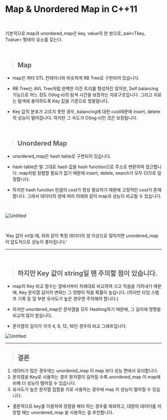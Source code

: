 # Map & Unordered Map in C++11

<br>

기본적으로 map과 unordered_map은 key, value의 한 쌍으로, pair<Tkey, Tvalue> 형태의 요소를 갖는다.

<br>

> ## Map

* map은 여타 STL 컨테이너와 비슷하게 RB Tree로 구현되어 있습니다.

* RB Tree는 AVL Tree처럼 완벽한 이진 트리를 형성하진 않지만,
Self balancing 기능으로 어느 정도 O(log n)의 탐색 시간을 보장하는 자료구조입니다.
그리고 자료는 탐색에 용이하도록 Key 값을 기준으로 정렬됩니다. 

* Key 값의 분포가 고르지 못한 경우, balancing에 대한 cost때문에 insert, delete의 성능이 떨어집니다.
하지만 그 속도가 O(log n)인 것은 보장됩니다.


<br>

> ## Unordered Map

* unordered_map은 hash table로 구현되어 있습니다.

* hash table은 말 그대로 hash 값을 hash function으로 주소로 변환하여 접근합니다.
map처럼 정렬할 필요가 없기 때문에 insert, delete, search가 모두 O(1)로 일정합니다.

* 하지만 hash function 만큼의 cost가 항상 필요하기 때문에 고정적인 cost가 존재합니다.
그래서 데이터의 양에 따라 아래와 같이 map과 성능이 비교될 수 있습니다.

﻿

![Untitled](https://postfiles.pstatic.net/MjAyMTA5MDRfMjA4/MDAxNjMwNjg3MjEyOTU4.n9RL2F7CCaydmdYMR2SR_DlyJqUBN2SsvVjJb2jyAQgg.WJt-JwzdwMML8LYlBoDapscncHYbFsdYW6chi_5sM_sg.PNG.psh50zmfhtm/image.png?type=w966)

﻿

'Key 값이 int일 때, 위와 같이 특정 데이터의 양 이상으로 많아지면 unordered_map이 압도적으로 성능이 좋아집니다.'


---


<br>

> ## 하지만 Key 값이 string일 땐 주의할 점이 있습니다.

* map의 Key 비교 함수는 앞에서부터 차례대로 비교하여 크고 작음을 가려내기 때문에, Key 문자열 길이의 변화는 그 영향이 적을 확률이 높습니다.
(하지만 타임 스탬프 기록 등 앞 부분 유사도가 높은 경우엔 주의해야 합니다.)

* 하지만 unordered_map은 문자열을 모두 Hashing하기 때문에, 그 길이에 영향을 비교적 많이 받습니다.

* 문자열의 길이가 각각 4, 8, 12, 16인 경우의 비교 그래프입니다.

![Untitled](https://postfiles.pstatic.net/MjAyMTA5MDRfMjUy/MDAxNjMwNjg5NTc3MzQ1.PBfUqI-56Z9fzC-5ns29wfbgnOD2J47ubzsdHfWHDpsg.6TZStB0YbpKIKV_Y8xchvNTBYp-FYkLloqVZfyJrJZAg.PNG.psh50zmfhtm/image.png?type=w966)


---

> ## 결론

1. 데이터가 많은 경우에는 unordered_map 이 map 보다 성능 면에서 유리합니다. 
2. 문자열을 Key로 사용하는 경우 문자열이 길어질 수록 unordered_map 이 map에 비해 더 성능이 떨어질 수 있습니다. 
3. 유사도가 높은 문자열 집합을 키로 사용하는 경우에 map 의 성능이 떨어질 수 있습니다. 

 
* 결론적으로 key를 이용하여 정렬을 해야 하는 경우를 제외하고, 대량의 데이터를 저장할 때는 unordered_map 을 사용하는 걸 추천합니다.
